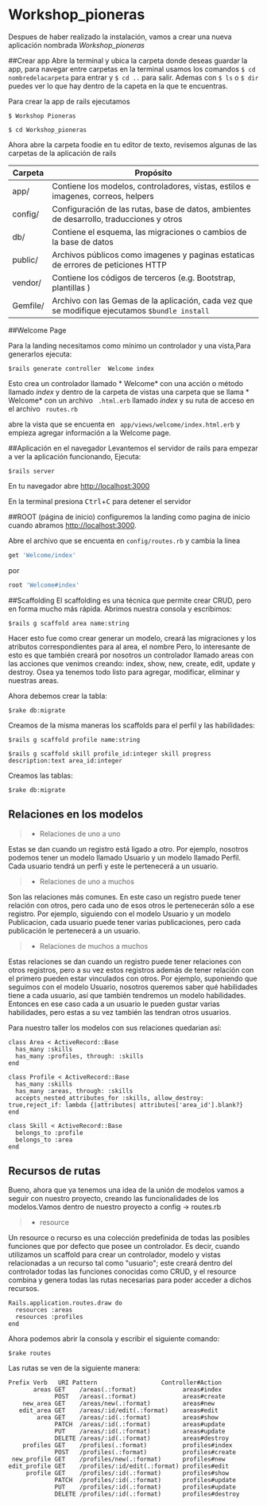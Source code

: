 # Workshop_pioneras

Despues de haber realizado la instalación, vamos a crear una nueva aplicación nombrada  *Workshop_pioneras*

##Crear app
Abre la terminal y ubica la carpeta donde deseas guardar la app, para navegar entre carpetas en la terminal usamos los comandos ```$ cd nombredelacarpeta``` para entrar y ```$ cd ..``` para salir. Ademas con ```$ ls```  o ```$ dir``` puedes ver lo que hay dentro de la capeta en la que te encuentras.

Para crear la app de rails ejecutamos

```
$ Workshop Pioneras
```

```
$ cd Workshop_pioneras
```
Ahora abre la carpeta foodie en tu editor de texto, revisemos algunas de las carpetas de la aplicación de rails

|Carpeta  | Propósito                                                                                            |
|---------|------------------------------------------------------------------------------------------------------|
| app/    | Contiene los modelos, controladores, vistas, estilos e imagenes, correos, helpers                    |
| config/ | Configuración de las rutas, base de datos, ambientes de desarrollo, traducciones y otros             |
| db/     | Contiene el esquema, las migraciones o cambios de la base de datos                                   |
| public/ | Archivos públicos como imagenes y paginas estaticas de errores de peticiones HTTP                    |
| vendor/ | Contiene los códigos de terceros (e.g. Bootstrap, plantillas )                                       |
| Gemfile/| Archivo con las Gemas de la aplicación, cada vez que se modifique ejecutamos ```$bundle install ```  |


##Welcome Page

Para la landing necesitamos como mínimo un controlador y una vista,Para generarlos ejecuta:
```
$rails generate controller  Welcome index
```
Esto crea un controlador llamado * Welcome* con una acción o método llamado *index*  y dentro de la carpeta de vistas una carpeta que se llama * Welcome* con un archivo ``` .html.erb```  llamado *index*  y su ruta de acceso en el archivo ``` routes.rb```

abre la vista que se encuenta en  ``` app/views/welcome/index.html.erb``` y empieza agregar información a la  Welcome page.

##Aplicación en el navegador
Levantemos el servidor de rails para empezar a ver la aplicación funcionando, Ejecuta:
```
$rails server
```
En tu navegador abre  [http://localhost:3000](http://localhost:3000)

En la terminal presiona <kbd>Ctrl</kbd>+<kbd>C</kbd> para detener el servidor

##ROOT (página de inicio)
configuremos la landing como pagina de inicio cuando abramos  [http://localhost:3000](http://localhost:3000).

Abre el archivo que se encuenta en  ``` config/routes.rb ```  y cambia la linea
```ruby
get 'Welcome/index'
```
por
```ruby
root 'Welcome#index'
```
##Scaffolding
El scaffolding es una técnica que permite crear CRUD, pero en forma mucho más rápida. Abrimos nuestra consola y escribimos: 
```
$rails g scaffold area name:string
```
Hacer esto fue como crear generar un modelo, creará las migraciones y los atributos correspondientes para al area, el nombre Pero, lo interesante de esto es que también creará por nosotros un controlador llamado areas con las acciones que venimos creando: index, show, new, create, edit, update y destroy. Osea ya tenemos todo listo para agregar, modificar, eliminar y nuestras areas.

Ahora debemos crear la tabla:
```
$rake db:migrate
```
Creamos de la misma maneras los scaffolds para el perfil y las habilidades:
```
$rails g scaffold profile name:string
```

```
$rails g scaffold skill profile_id:integer skill progress description:text area_id:integer
```
Creamos las tablas:
```
$rake db:migrate
```

##  Relaciones en los modelos

> - Relaciones de uno a uno

Estas se dan cuando un registro está ligado a otro. Por ejemplo, nosotros podemos tener un modelo llamado Usuario y un modelo llamado Perfil. Cada usuario tendrá un perfi y este le pertenecerá a un usuario.

> - Relaciones de uno a muchos

Son las relaciones más comunes. En este caso un registro puede tener relación con otros, pero cada uno de esos otros le pertenecerán sólo a ese registro. Por ejemplo, siguiendo con el modelo Usuario y un modelo Publicacion, cada usuario puede tener varias publicaciones, pero cada publicación le pertenecerá a un usuario.

> - Relaciones de muchos a muchos

Estas relaciones se dan cuando un registro puede tener relaciones con otros registros, pero a su vez estos registros además de tener relación con el primero pueden estar vinculados con otros. Por ejemplo, suponiendo que seguimos con el modelo Usuario, nosotros queremos saber qué habilidades tiene a cada usuario, así que también tendremos un modelo habilidades. Entonces en ese caso cada a un usuario le pueden gustar varias habilidades, pero estas a su vez también las tendran otros usuarios.

Para nuestro taller los modelos con sus relaciones quedarian así:

```
class Area < ActiveRecord::Base
  has_many :skills
  has_many :profiles, through: :skills
end

```

```
class Profile < ActiveRecord::Base
  has_many :skills
  has_many :areas, through: :skills
  accepts_nested_attributes_for :skills, allow_destroy: true,reject_if: lambda {|attributes| attributes['area_id'].blank?}
end

```
```
class Skill < ActiveRecord::Base
  belongs_to :profile
  belongs_to :area
end
```
##  Recursos de rutas
Bueno, ahora que ya tenemos una idea de la unión de modelos vamos a seguir con nuestro proyecto, creando las funcionalidades de los modelos.Vamos dentro de nuestro proyecto a config -> routes.rb 

> - resource

Un resource o recurso es una colección predefinida de todas las posibles funciones que por defecto que posee un controlador. Es decir, cuando utilizamos un scaffold para crear un controlador, modelo y vistas relacionadas a un recurso tal como "usuario"; este creará dentro del controlador todas las funciones conocidas como CRUD, y el resource combina y genera todas las rutas necesarias para poder acceder a dichos recursos. 

```
Rails.application.routes.draw do
  resources :areas
  resources :profiles
end
```
Ahora podemos abrir la consola y escribir el siguiente comando:
```
$rake routes
```

Las rutas se ven de la siguiente manera:

```
Prefix Verb   URI Pattern                  Controller#Action
       areas GET    /areas(.:format)             areas#index
             POST   /areas(.:format)             areas#create
    new_area GET    /areas/new(.:format)         areas#new
   edit_area GET    /areas/:id/edit(.:format)    areas#edit
        area GET    /areas/:id(.:format)         areas#show
             PATCH  /areas/:id(.:format)         areas#update
             PUT    /areas/:id(.:format)         areas#update
             DELETE /areas/:id(.:format)         areas#destroy
    profiles GET    /profiles(.:format)          profiles#index
             POST   /profiles(.:format)          profiles#create
 new_profile GET    /profiles/new(.:format)      profiles#new
edit_profile GET    /profiles/:id/edit(.:format) profiles#edit
     profile GET    /profiles/:id(.:format)      profiles#show
             PATCH  /profiles/:id(.:format)      profiles#update
             PUT    /profiles/:id(.:format)      profiles#update
             DELETE /profiles/:id(.:format)      profiles#destroy

```


